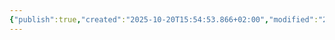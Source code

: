 ```yaml
---
{"publish":true,"created":"2025-10-20T15:54:53.866+02:00","modified":"2025-10-24T19:48:26.155+02:00","published":"2025-10-24T19:48:26.155+02:00","tags":["место"],"cssclasses":"","socialImage":"_Assets/2932b925c76ef2020cf896fd89d71a5a.jpg","image":"_Assets/2932b925c76ef2020cf896fd89d71a5a.jpg"}
---
```


